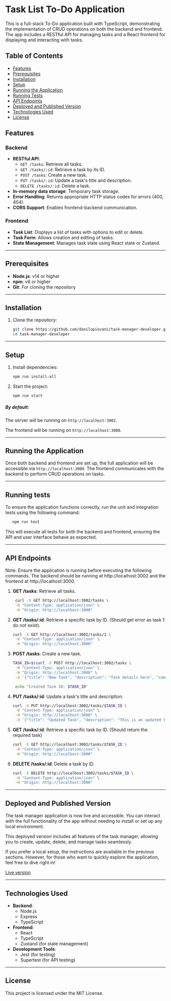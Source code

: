 
# Task List To-Do Application

This is a full-stack To-Do application built with TypeScript, demonstrating the implementation of CRUD operations on both the backend and frontend. The app includes a RESTful API for managing tasks and a React frontend for displaying and interacting with tasks.

## Table of Contents

- [Features](#features)
- [Prerequisites](#prerequisites)
- [Installation](#installation)
- [Setup](#setup)
- [Running the Application](#running-the-application)
- [Running Tests](#running-tests)
- [API Endpoints](#api-endpoints)
- [Deployed and Published Version](#deployed-and-published-version)
- [Technologies Used](#technologies-used)
- [License](#license)

## Features

### Backend
- **RESTful API**: 
  - `GET /tasks`: Retrieve all tasks.
  - `GET /tasks/:id`: Retrieve a task by its ID.
  - `POST /tasks`: Create a new task.
  - `PUT /tasks/:id`: Update a task's title and description.
  - `DELETE /tasks/:id`: Delete a task.
- **In-memory data storage**: Temporary task storage.
- **Error Handling**: Returns appropriate HTTP status codes for errors (400, 404).
- **CORS Support**: Enables frontend-backend communication.

### Frontend
- **Task List**: Displays a list of tasks with options to edit or delete.
- **Task Form**: Allows creation and editing of tasks.
- **State Management**: Manages task state using React state or Zustand.

---

## Prerequisites

- **Node.js**: v14 or higher
- **npm**: v6 or higher
- **Git**: For cloning the repository

---

## Installation

1. Clone the repository:
   ```bash
   git clone https://github.com/danilopiovani/task-manager-developer.git
   cd task-manager-developer
   ```

---

## Setup

1. Install dependencies:
   ```bash
   npm run install-all
   ```
 
2. Start the project:
   ```bash
   npm run start
   ```

##### By default: 
The server will be running on `http://localhost:3002`.

The frontend will be running on `http://localhost:3000`.

---


## Running the Application

Once both backend and frontend are set up, the full application will be accessible via `http://localhost:3000`. The frontend communicates with the backend to perform CRUD operations on tasks.

---


## Running tests

To ensure the application functions correctly, run the unit and integration tests using the following command:

```bash
   npm run test
```

This will execute all tests for both the backend and frontend, ensuring the API and user interface behave as expected.

---

## API Endpoints

Note: Ensure the application is running before executing the following commands. The backend should be running at http://localhost:3002 and the frontend at http://localhost:3000.

1. **GET /tasks**: Retrieve all tasks.
   ```bash
    curl -X GET http://localhost:3002/tasks \
    -H "Content-Type: application/json" \
    -H "Origin: http://localhost:3000"
    ```

2. **GET /tasks/:id**: Retrieve a specific task by ID. (Should get error as task 1 do not exist).
   ```bash
   curl -X GET http://localhost:3002/tasks/1 \
    -H "Content-Type: application/json" \
    -H "Origin: http://localhost:3000"
   ```

3. **POST /tasks**: Create a new task.
   ```bash
   TASK_ID=$(curl -X POST http://localhost:3002/tasks \
    -H "Content-Type: application/json" \
    -H "Origin: http://localhost:3000" \
    -d '{"title": "New Task", "description": "Task details here", "completed": false}' | jq -r '.id')

    echo "Created Task ID: $TASK_ID"
   ```

4. **PUT /tasks/:id**: Update a task's title and description.
   ```bash
   curl -X PUT http://localhost:3002/tasks/$TASK_ID \
    -H "Content-Type: application/json" \
    -H "Origin: http://localhost:3000" \
    -d '{"title": "Updated Task", "description": "This is an updated task", "completed": true}'
   ```
   
5. **GET /tasks/:id**: Retrieve a specific task by ID. (Should return the required task)
   ```bash
   curl -X GET http://localhost:3002/tasks/$TASK_ID \
    -H "Content-Type: application/json" \
    -H "Origin: http://localhost:3000"
   ```
   
5. **DELETE /tasks/:id**: Delete a task by ID.
   ```bash
   curl -X DELETE http://localhost:3002/tasks/$TASK_ID \
    -H "Content-Type: application/json" \
    -H "Origin: http://localhost:3000"
   ```
  
---

## Deployed and Published Version

The task manager application is now live and accessible. You can interact with the full functionality of the app without needing to install or set up any local environment.

This deployed version includes all features of the task manager, allowing you to create, update, delete, and manage tasks seamlessly.

If you prefer a local setup, the instructions are available in the previous sections. However, for those who want to quickly explore the application, feel free to dive right in!

[Live version ](https://task-manager-developer-frontend.onrender.com/)


---

## Technologies Used

- **Backend**:
  - Node.js
  - Express
  - TypeScript
- **Frontend**:
  - React
  - TypeScript
  - Zustand (for state management)
- **Development Tools**:
  - Jest (for testing)
  - Supertest (for API testing)

---

## License

This project is licensed under the MIT License.
